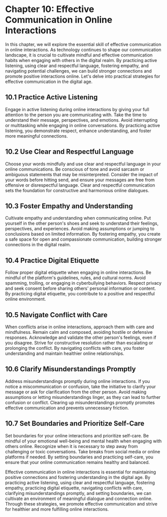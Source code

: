 Chapter 10: Effective Communication in Online Interactions
==========================================================

In this chapter, we will explore the essential skill of effective communication in online interactions. As technology continues to shape our communication landscape, it is crucial to cultivate mindful and effective communication habits when engaging with others in the digital realm. By practicing active listening, using clear and respectful language, fostering empathy, and navigating potential challenges, we can build stronger connections and promote positive interactions online. Let's delve into practical strategies for effective communication in the digital age.

10.1 Practice Active Listening
------------------------------

Engage in active listening during online interactions by giving your full attention to the person you are communicating with. Take the time to understand their message, perspectives, and emotions. Avoid interrupting or multitasking while engaging in online conversations. By practicing active listening, you demonstrate respect, enhance understanding, and foster more meaningful connections.

10.2 Use Clear and Respectful Language
--------------------------------------

Choose your words mindfully and use clear and respectful language in your online communications. Be conscious of tone and avoid sarcasm or ambiguous statements that may be misinterpreted. Consider the impact of your words before hitting send, and ensure your messages are free from offensive or disrespectful language. Clear and respectful communication sets the foundation for constructive and harmonious online dialogues.

10.3 Foster Empathy and Understanding
-------------------------------------

Cultivate empathy and understanding when communicating online. Put yourself in the other person's shoes and seek to understand their feelings, perspectives, and experiences. Avoid making assumptions or jumping to conclusions based on limited information. By fostering empathy, you create a safe space for open and compassionate communication, building stronger connections in the digital realm.

10.4 Practice Digital Etiquette
-------------------------------

Follow proper digital etiquette when engaging in online interactions. Be mindful of the platform's guidelines, rules, and cultural norms. Avoid spamming, trolling, or engaging in cyberbullying behaviors. Respect privacy and seek consent before sharing others' personal information or content. By practicing digital etiquette, you contribute to a positive and respectful online environment.

10.5 Navigate Conflict with Care
--------------------------------

When conflicts arise in online interactions, approach them with care and mindfulness. Remain calm and composed, avoiding hostile or defensive responses. Acknowledge and validate the other person's feelings, even if you disagree. Strive for constructive resolution rather than escalating or prolonging the conflict. By navigating conflicts with care, you foster understanding and maintain healthier online relationships.

10.6 Clarify Misunderstandings Promptly
---------------------------------------

Address misunderstandings promptly during online interactions. If you notice a miscommunication or confusion, take the initiative to clarify your message or ask for clarification from the other person. Avoid making assumptions or letting misunderstandings linger, as they can lead to further confusion or conflict. Clearing up misunderstandings promptly promotes effective communication and prevents unnecessary friction.

10.7 Set Boundaries and Prioritize Self-Care
--------------------------------------------

Set boundaries for your online interactions and prioritize self-care. Be mindful of your emotional well-being and mental health when engaging with others online. Recognize when it is necessary to step away from challenging or toxic conversations. Take breaks from social media or online platforms if needed. By setting boundaries and practicing self-care, you ensure that your online communication remains healthy and balanced.

Effective communication in online interactions is essential for maintaining positive connections and fostering understanding in the digital age. By practicing active listening, using clear and respectful language, fostering empathy, practicing digital etiquette, navigating conflicts with care, clarifying misunderstandings promptly, and setting boundaries, we can cultivate an environment of meaningful dialogue and connection online. Through these strategies, we promote effective communication and strive for healthier and more fulfilling online interactions.
